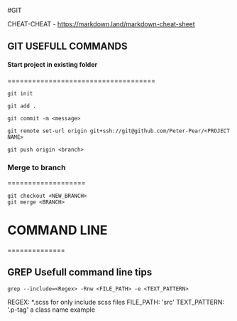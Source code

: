 #GIT

CHEAT-CHEAT - https://markdown.land/markdown-cheat-sheet

## GIT USEFULL COMMANDS

#### Start project in existing folder
====================================

```
git init
```

```
git add .
```

```
git commit -m <message>
```

```
git remote set-url origin git+ssh://git@github.com/Peter-Pear/<PROJECT NAME>
```

```
git push origin <branch>
```

### Merge to branch
===================

```
git checkout <NEW_BRANCH>
git merge <BRANCH>
```


# COMMAND LINE
==============


## GREP Usefull command line tips

```
grep --include=<Regex> -Rnw <FILE_PATH> -e <TEXT_PATTERN>

```
REGEX: \*.scss for only include scss files
FILE_PATH:  'src'
TEXT_PATTERN: '.p-tag' a class name example
